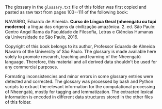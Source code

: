 The glossary in the `glossary.txt` file of this folder was first copied and pasted as raw text from pages 103--111 of the following book:

NAVARRO, Eduardo de Almeida. **Curso de Língua Geral (nheengatu ou tupi moderno)**: a língua das origens da civilização amazônica. 2. ed. São Paulo: Centro Angel Rama da Faculdade de Filosofia, Letras e Ciências Humanas da Universidade de São Paulo, 2016.

Copyright of this book belongs to its author, Professor Eduardo de Almeida Navarro of the University of São Paulo. The glossary is made available here solely to promote research, teaching and learning of the Nheengatú language. Therefore, this material and all derived  data shouldn't be used for any commercial purposes.

Formating inconsistencies and minor errors in some glossary entries were detected and corrected. The glossary was processed by bash and Python scripts to extract the relevant information for the computational processing of Nheengatú, mostly for tagging and lemmatization. The extracted lexical information is encoded in different data structures stored in the other files of this folder. 
